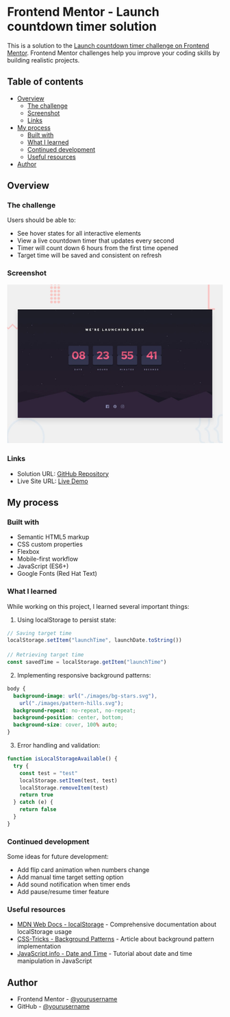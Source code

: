 # Frontend Mentor - Launch countdown timer solution

This is a solution to the [Launch countdown timer challenge on Frontend Mentor](https://www.frontendmentor.io/challenges/launch-countdown-timer-N0XkGfyz-). Frontend Mentor challenges help you improve your coding skills by building realistic projects.

## Table of contents

- [Overview](#overview)
  - [The challenge](#the-challenge)
  - [Screenshot](#screenshot)
  - [Links](#links)
- [My process](#my-process)
  - [Built with](#built-with)
  - [What I learned](#what-i-learned)
  - [Continued development](#continued-development)
  - [Useful resources](#useful-resources)
- [Author](#author)

## Overview

### The challenge

Users should be able to:

- See hover states for all interactive elements
- View a live countdown timer that updates every second
- Timer will count down 6 hours from the first time opened
- Target time will be saved and consistent on refresh

### Screenshot

![Preview Countdown Timer](./design/desktop-preview.jpg)

### Links

- Solution URL: [GitHub Repository](https://github.com/yourusername/launch-countdown-timer)
- Live Site URL: [Live Demo](https://your-live-site-url.com)

## My process

### Built with

- Semantic HTML5 markup
- CSS custom properties
- Flexbox
- Mobile-first workflow
- JavaScript (ES6+)
- Google Fonts (Red Hat Text)

### What I learned

While working on this project, I learned several important things:

1. Using localStorage to persist state:

```javascript
// Saving target time
localStorage.setItem("launchTime", launchDate.toString())

// Retrieving target time
const savedTime = localStorage.getItem("launchTime")
```

2. Implementing responsive background patterns:

```css
body {
  background-image: url("./images/bg-stars.svg"),
    url("./images/pattern-hills.svg");
  background-repeat: no-repeat, no-repeat;
  background-position: center, bottom;
  background-size: cover, 100% auto;
}
```

3. Error handling and validation:

```javascript
function isLocalStorageAvailable() {
  try {
    const test = "test"
    localStorage.setItem(test, test)
    localStorage.removeItem(test)
    return true
  } catch (e) {
    return false
  }
}
```

### Continued development

Some ideas for future development:

- Add flip card animation when numbers change
- Add manual time target setting option
- Add sound notification when timer ends
- Add pause/resume timer feature

### Useful resources

- [MDN Web Docs - localStorage](https://developer.mozilla.org/en-US/docs/Web/API/Window/localStorage) - Comprehensive documentation about localStorage usage
- [CSS-Tricks - Background Patterns](https://css-tricks.com/perfect-full-page-background-image/) - Article about background pattern implementation
- [JavaScript.info - Date and Time](https://javascript.info/date) - Tutorial about date and time manipulation in JavaScript

## Author

- Frontend Mentor - [@yourusername](https://www.frontendmentor.io/profile/yourusername)
- GitHub - [@yourusername](https://github.com/yourusername)
